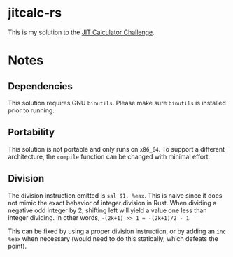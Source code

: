 # jitcalc-rs

This is my solution to the [JIT Calculator Challenge](https://ochagavia.nl/blog/the-jit-calculator-challenge/).

# Notes

## Dependencies

This solution requires GNU `binutils`. Please make sure `binutils` is installed prior to running.

## Portability

This solution is not portable and only runs on `x86_64`. To support a different architecture, the `compile` function can be changed with minimal effort.

## Division

The division instruction emitted is `sal $1, %eax`. This is naive since it does not mimic the exact behavior of integer division in Rust. When dividing a negative odd integer by 2, shifting left will yield a value one less than integer dividing. In other words, `-(2k+1) >> 1 = -(2k+1)/2 - 1`.

This can be fixed by using a proper division instruction, or by adding an `inc %eax` when necessary (would need to do this statically, which defeats the point).
